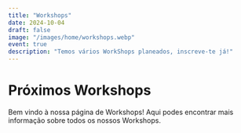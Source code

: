 ```yaml
---
title: "Workshops"
date: 2024-10-04
draft: false
image: "/images/home/workshops.webp"
event: true
description: "Temos vários WorkShops planeados, inscreve-te já!"
---
```


# Próximos Workshops

Bem vindo à nossa página de Workshops! Aqui podes encontrar mais informação sobre todos os nossos Workshops.

